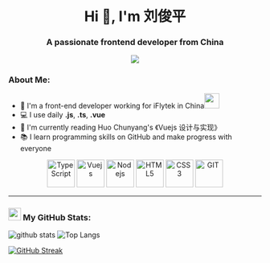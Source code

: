 <h1 align="center">Hi 👋, I'm 刘俊平</h1>
<h3 align="center">A passionate frontend developer from China</h3>

<p align="center">
    <img src="https://camo.githubusercontent.com/992babdffd8c74a1502de375fbdf7e4d54773242/68747470733a2f2f6d656469612e67697068792e636f6d2f6d656469612f53576f536b4e36447854737a71494b4571762f67697068792e676966">
</p>

### About Me:

- 🏦 I'm a front-end developer working for iFlytek in China<img src="https://media.giphy.com/media/WUlplcMpOCEmTGBtBW/giphy.gif" width="30">
- 💻 I use daily **.js**, **.ts**, **.vue**
- 📖 I'm currently reading Huo Chunyang's 《Vuejs 设计与实现》
- 📚 I learn programming skills on GitHub and make progress with everyone

<p align="center">
    <img src="https://www.vectorlogo.zone/logos/typescriptlang/typescriptlang-icon.svg" alt="TypeScript" width="55" height="55"/>
    <img src="https://www.vectorlogo.zone/logos/vuejs/vuejs-icon.svg" alt="Vuejs" width="55" height="55"/>
    <img src="https://www.vectorlogo.zone/logos/nodejs/nodejs-icon.svg" alt="Nodejs" width="55" height="55"/>
    <img src="https://www.vectorlogo.zone/logos/w3_html5/w3_html5-icon.svg" alt="HTML5" width="55" height="55"/>
    <img src="https://www.vectorlogo.zone/logos/w3_css/w3_css-icon.svg" alt="CSS3" width="55" height="55"/>
    <img src="https://www.vectorlogo.zone/logos/git-scm/git-scm-icon.svg" alt="GIT" width="55" height="55"/> 
</p>

---

### <img src='[https://media1.giphy.com/media/du3J3cXyzhj75IOgvA/giphy.gif?cid=ecf05e47x2g034i9pzwtzzsd3xgg2w9nr94t4tflbbgo3008&rid=giphy.gif](https://gimg2.baidu.com/image_search/src=http%3A%2F%2Fbpic.588ku.com%2Felement_origin_min_pic%2F01%2F16%2F99%2F42570527ee4ed5b.jpg&refer=http%3A%2F%2Fbpic.588ku.com&app=2002&size=f9999,10000&q=a80&n=0&g=0n&fmt=auto?sec=1656691360&t=285bfb3a11d55d93c7392d5266e80213)' width='25px'> My GitHub Stats:

<p >
    <img  src="https://github-readme-stats.vercel.app/api?username=jp-liu&show_icons=true&title_color=ffc857&icon_color=8ac926&text_color=daf7dc&bg_color=151515&hide=issues&count_private=true&include_all_commits=true" title="github stats">
    <img   src="https://github-readme-stats.vercel.app/api/top-langs/?username=jp-liu&layout=compact&text_color=daf7dc&bg_color=151515&hide=css,html" title="Top Langs">
</p>

[![GitHub Streak](https://github-readme-streak-stats.herokuapp.com/?user=jp-liu&theme=dark)](https://git.io/streak-stats)

